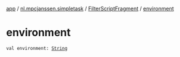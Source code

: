 [app](../../index.md) / [nl.mpcjanssen.simpletask](../index.md) / [FilterScriptFragment](index.md) / [environment](.)

# environment

`val environment: `[`String`](https://kotlinlang.org/api/latest/jvm/stdlib/kotlin/-string/index.html)
